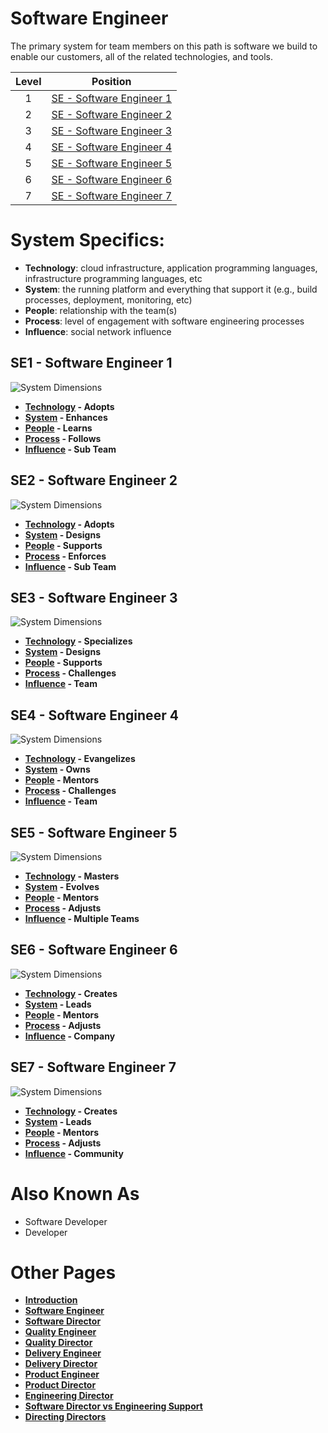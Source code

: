 # Software Engineer

The primary system for team members on this path is software we build to enable our customers, all of the related technologies, and tools.

| Level | Position |
| :---: | :---: |
| 1 | [SE - Software Engineer 1](#se1---software-engineer-1) |
| 2 | [SE - Software Engineer 2](#se2---software-engineer-2) |
| 3 | [SE - Software Engineer 3](#se3---software-engineer-3) |
| 4 | [SE - Software Engineer 4](#se4---software-engineer-4) |
| 5 | [SE - Software Engineer 5](#se5---software-engineer-5) |
| 6 | [SE - Software Engineer 6](#se6---software-engineer-6) |
| 7 | [SE - Software Engineer 7](#se7---software-engineer-7) |

# System Specifics:
* **Technology**: cloud infrastructure, application programming languages, infrastructure programming languages, etc   
* **System**: the running platform and everything that support it (e.g., build processes, deployment, monitoring, etc)
* **People**: relationship with the team(s)
* **Process**: level of engagement with software engineering processes
* **Influence**: social network influence

## SE1 - Software Engineer 1

![System Dimensions](charts/Layr-Engineering-Path-SE1.png "Software Engineer 1")

* **[Technology](README.md#technology) - Adopts**
* **[System](README.md#technology) - Enhances**
* **[People](README.md#people) - Learns**
* **[Process](README.md#process) - Follows**
* **[Influence](README.md#influence) - Sub Team**

## SE2 - Software Engineer 2

![System Dimensions](charts/Layr-Engineering-Path-SE2.png "Software Engineer 2")

* **[Technology](README.md#technology) - Adopts**
* **[System](README.md#technology) - Designs**
* **[People](README.md#people) - Supports**
* **[Process](README.md#process) - Enforces**
* **[Influence](README.md#influence) - Sub Team**

## SE3 - Software Engineer 3

![System Dimensions](charts/Layr-Engineering-Path-SE3.png "Software Engineer 3")

* **[Technology](README.md#technology) - Specializes**
* **[System](README.md#technology) - Designs**
* **[People](README.md#people) - Supports**
* **[Process](README.md#process) - Challenges**
* **[Influence](README.md#influence) - Team**

## SE4 - Software Engineer 4

![System Dimensions](charts/Layr-Engineering-Path-SE4.png "Software Engineer 4")

* **[Technology](README.md#technology) - Evangelizes**
* **[System](README.md#technology) - Owns**
* **[People](README.md#people) - Mentors**
* **[Process](README.md#process) - Challenges**
* **[Influence](README.md#influence) - Team**

## SE5 - Software Engineer 5

![System Dimensions](charts/Layr-Engineering-Path-SE5.png "Software Engineer 5")

* **[Technology](README.md#technology) - Masters**
* **[System](README.md#technology) - Evolves**
* **[People](README.md#people) - Mentors**
* **[Process](README.md#process) - Adjusts**
* **[Influence](README.md#influence) - Multiple Teams**

## SE6 - Software Engineer 6

![System Dimensions](charts/Layr-Engineering-Path-SE6.png "Software Engineer 6")

* **[Technology](README.md#technology) - Creates**
* **[System](README.md#technology) - Leads**
* **[People](README.md#people) - Mentors**
* **[Process](README.md#process) - Adjusts**
* **[Influence](README.md#influence) - Company**

## SE7 - Software Engineer 7

![System Dimensions](charts/Layr-Engineering-Path-SE7.png "Software Engineer 7")

* **[Technology](README.md#technology) - Creates**
* **[System](README.md#technology) - Leads**
* **[People](README.md#people) - Mentors**
* **[Process](README.md#process) - Adjusts**
* **[Influence](README.md#influence) - Community**

# Also Known As
* Software Developer
* Developer

# Other Pages
* [**Introduction**](README.md)
* [**Software Engineer**](Software-Engineer.md)
* [**Software Director**](Software-Director.md) 
* [**Quality Engineer**](Quality-Engineer.md)
* [**Quality Director**](Quality-Director.md)
* [**Delivery Engineer**](Delivery-Engineer.md)
* [**Delivery Director**](Delivery-Director.md)
* [**Product Engineer**](Product-Engineer.md)
* [**Product Director**](Product-Director.md)
* [**Engineering Director**](Engineering-Director.md)
* [**Software Director vs Engineering Support**](Comparison-Software-Director-Engineering-Director.md)
* [**Directing Directors**](Directing-Directors.md)